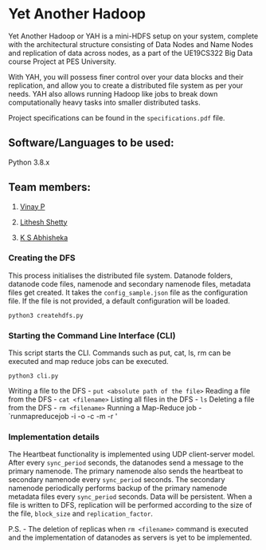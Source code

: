 # Yet Another Hadoop

Yet Another Hadoop or YAH is a mini-HDFS setup on your system, complete with the architectural structure consisting of Data Nodes and Name Nodes and replication of data across nodes, as a part of the UE19CS322 Big Data course Project at PES University.

With YAH, you will possess finer control over your data blocks and their replication, and allow you to create a distributed file system as per your needs. YAH also allows running Hadoop like jobs to break down computationally heavy tasks into smaller distributed tasks.

Project specifications can be found in the `specifications.pdf` file.

## Software/Languages to be used:
Python 3.8.x
## Team members:
1. [Vinay P ](https://github.com/Vinaypnaidu)

2. [Lithesh Shetty ](https://github.com/shettylithesh)

3. [K S Abhisheka ](https://github.com/Abhi-k-s)

### Creating the DFS 
This process initialises the distributed file system. Datanode folders, datanode code files, namenode and secondary namenode files, metadata files get created. It takes the `config_sample.json` file as the configuration file. If the file is not provided, a default configuration will be loaded. 

`python3 createhdfs.py`

### Starting the Command Line Interface (CLI)
This script starts the CLI. Commands such as put, cat, ls, rm can be executed and map reduce jobs can be executed. 

`python3 cli.py`

Writing a file to the DFS - `put <absolute path of the file>`
Reading a file from the DFS - `cat <filename>`
Listing all files in the DFS - `ls`
Deleting a file from the DFS - `rm <filename>`
Running a Map-Reduce job - `runmapreducejob -i <absolute path of input file> -o <absolute path of output file> -c <absolute path of dfs setup file> -m <absolute path of mapper file> -r <absolute path of reducer file>'


### Implementation details
The Heartbeat functionality is implemented using UDP client-server model. After every `sync_period` seconds, the datanodes send a message to the primary namenode. The primary namenode also sends the heartbeat to secondary namenode every `sync_period` seconds. The secondary namenode periodically performs backup of the primary namenode metadata files every `sync_period` seconds. Data will be persistent. When a file is written to DFS, replication will be performed according to the size of the file, `block_size` and `replication_factor`.

P.S. - The deletion of replicas when `rm <filename>` command is executed and the implementation of datanodes as servers is yet to be implemented.
